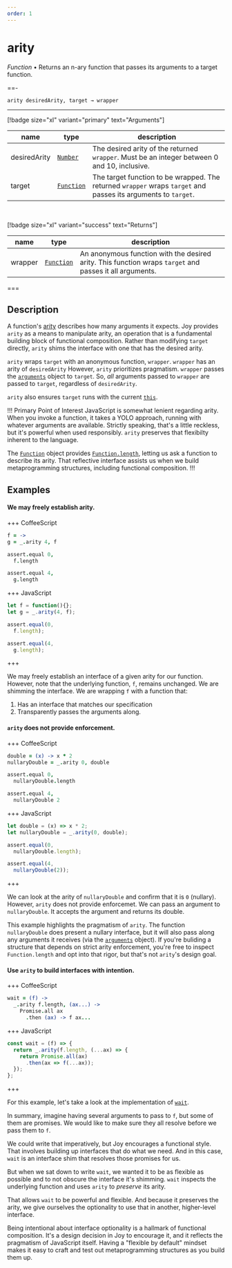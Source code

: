 ```yaml
---
order: 1
---
```

# arity

_Function_ &bull; Returns an n-ary function that passes its arguments to a target function.


==- <pre><code>arity desiredArity, target &rarr; wrapper</code></pre>
<hr>

[!badge size="xl" variant="primary" text="Arguments"]

| name | type | description |
|------|------|-------------|
|desiredArity|[`Number`][Number]|The desired arity of the returned `wrapper`. Must be an integer between 0 and 10, inclusive.|
|target|[`Function`][Function]|The target function to be wrapped. The returned `wrapper` wraps `target` and passes its arguments to `target`.|

<br>

[!badge size="xl" variant="success" text="Returns"]

| name | type | description |
|------|------|-------------|
|wrapper|[`Function`][Function]|An anonymous function with the desired arity. This function wraps `target` and passes it all arguments.|



===


## Description

A function's [arity][arity] describes how many arguments it expects. Joy provides `arity` as a means to manipulate arity, an operation that is a fundamental building block of functional composition. Rather than modifying `target` directly, `arity` shims the interface with one that has the desired arity.

`arity` wraps `target` with an anonymous function, `wrapper`. `wrapper` has an arity of `desiredArity` However, `arity` prioritizes pragmatism. `wrapper` passes the [`arguments`][arguments] object to `target`. So, _all_ arguments passed to `wrapper` are passed to `target`, regardless of `desiredArity`.

`arity` also ensures `target` runs with the current [`this`][this].

!!! Primary Point of Interest
JavaScript is somewhat lenient regarding arity. When you invoke a function, it takes a YOLO approach, running with whatever arguments are available. Strictly speaking, that's a little reckless, but it's powerful when used responsibly. `arity` preserves that flexibilty inherent to the language.

The [`Function`][Function] object provides [`Function.length`][Function.length], letting us ask a function to describe its arity. That reflective interface assists us when we build metaprogramming structures, including functional composition.
!!!

[arity]: https://en.wikipedia.org/wiki/Arity


## Examples



#### We may freely establish arity.

+++ CoffeeScript
```coffeescript #
f = ->
g = _.arity 4, f

assert.equal 0,
  f.length

assert.equal 4,
  g.length
```

+++ JavaScript
```javascript #
let f = function(){};
let g = _.arity(4, f);

assert.equal(0,
  f.length);

assert.equal(4,
  g.length);
```

+++

We may freely establish an interface of a given arity for our function. However, note that the underlying function, `f`, remains unchanged. We are shimming the interface. We are wrapping `f` with a function that:

1. Has an interface that matches our specification
2. Transparently passes the arguments along.
#### `arity` does not provide enforcement.

+++ CoffeeScript
```coffeescript #
double = (x) -> x * 2
nullaryDouble = _.arity 0, double

assert.equal 0,
  nullaryDouble.length

assert.equal 4,
  nullaryDouble 2
```

+++ JavaScript
```javascript #
let double = (x) => x * 2;
let nullaryDouble = _.arity(0, double);

assert.equal(0,
  nullaryDouble.length);

assert.equal(4,
  nullaryDouble(2));
```

+++

We can look at the arity of `nullaryDouble` and confirm that it is `0` (nullary). However, `arity` does not provide enforcemet. We can pass an argument to `nullaryDouble`. It accepts the argument and returns its double.

This example highlights the pragmatism of `arity`. The function `nullaryDouble` does present a nullary interface, but it will also pass along any arguments it receives (via the [`arguments`][arguments] object). If you're buliding a structure that depends on strict arity enforcement, you're free to inspect `Function.length` and opt into that rigor, but that's not `arity`'s design goal.

#### Use `arity` to build interfaces with intention.

+++ CoffeeScript
```coffeescript #
wait = (f) ->
  _.arity f.length, (ax...) ->
    Promise.all ax
      .then (ax) -> f ax...
```

+++ JavaScript
```javascript #
const wait = (f) => {
  return _.arity(f.length, (...ax) => {
    return Promise.all(ax)
      .then(ax => f(...ax));
  });
};
```

+++

For this example, let's take a look at the implementation of [`wait`][wait].

In summary, imagine having several arguments to pass to `f`, but some of them are promises. We would like to make sure they all resolve before we pass them to `f`.

We could write that imperatively, but Joy encourages a functional style. That involves building up interfaces that do what we need. And in this case, `wait` is an interface shim that resolves those promises for us.

But when we sat down to write `wait`, we wanted it to be as flexible as possible and to not obscure the interface it's shimming. `wait` inspects the underlying function and uses `arity` to _preserve_ its arity.

That allows `wait` to be powerful and flexible. And because it preserves the arity, we give ourselves the optionality to use that in another, higher-level interface.

Being intentional about interface optionality is a hallmark of functional composition. It's a design decision in Joy to encourage it, and it reflects the pragmatism of JavaScript itself. Having a "flexible by default" mindset makes it easy to craft and test out metaprogramming structures as you build them up.


[Number]: https://developer.mozilla.org/en-US/docs/Web/JavaScript/Reference/Global_Objects/Number
[Function]: https://developer.mozilla.org/en-US/docs/Web/JavaScript/Reference/Global_Objects/Function
[arguments]: https://developer.mozilla.org/en-US/docs/Web/JavaScript/Reference/Functions/arguments
[this]: https://developer.mozilla.org/en-US/docs/Web/JavaScript/Reference/Operators/this
[Function.length]: https://developer.mozilla.org/en-US/docs/Web/JavaScript/Reference/Global_Objects/Function/length
[wait]: /reference/function/wait.md